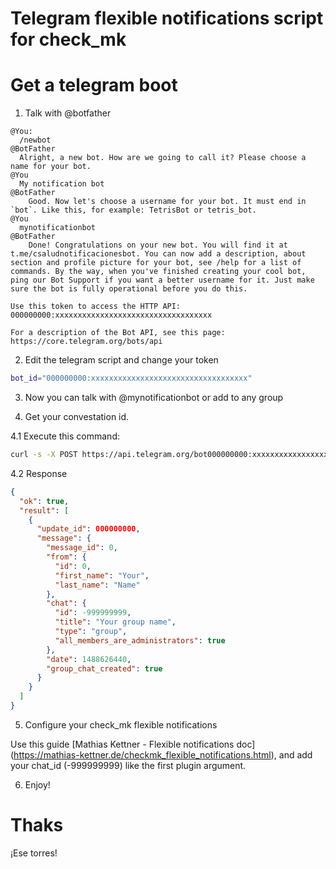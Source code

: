Telegram flexible notifications script for check_mk
===

Get a telegram boot
===

1. Talk with @botfather

```
@You:
  /newbot
@BotFather
  Alright, a new bot. How are we going to call it? Please choose a name for your bot.
@You
  My notification bot
@BotFather
    Good. Now let's choose a username for your bot. It must end in `bot`. Like this, for example: TetrisBot or tetris_bot.
@You
  mynotificationbot
@BotFather
    Done! Congratulations on your new bot. You will find it at t.me/csaludnotificacionesbot. You can now add a description, about section and profile picture for your bot, see /help for a list of commands. By the way, when you've finished creating your cool bot, ping our Bot Support if you want a better username for it. Just make sure the bot is fully operational before you do this.

Use this token to access the HTTP API:
000000000:xxxxxxxxxxxxxxxxxxxxxxxxxxxxxxxxxxx

For a description of the Bot API, see this page: https://core.telegram.org/bots/api
```

2. Edit the telegram script and change your token

```bash
bot_id="000000000:xxxxxxxxxxxxxxxxxxxxxxxxxxxxxxxxxxx"
```

3. Now you can talk with @mynotificationbot or add to any group

4. Get your convestation id.

4.1 Execute this command:

```bash
curl -s -X POST https://api.telegram.org/bot000000000:xxxxxxxxxxxxxxxxxxxxxxxxxxxxxxxxxxx/getUpdates | jq .
```

4.2 Response

```json
{
  "ok": true,
  "result": [
    {
      "update_id": 000000000,
      "message": {
        "message_id": 0,
        "from": {
          "id": 0,
          "first_name": "Your",
          "last_name": "Name"
        },
        "chat": {
          "id": -999999999,
          "title": "Your group name",
          "type": "group",
          "all_members_are_administrators": true
        },
        "date": 1488626440,
        "group_chat_created": true
      }
    }
  ]
}
```

5. Configure your check_mk flexible notifications

Use this guide [Mathias Kettner - Flexible notifications doc] (https://mathias-kettner.de/checkmk_flexible_notifications.html), and add your chat_id (-999999999) like the first plugin argument.

6. Enjoy!

Thaks
===

¡Ese torres!
